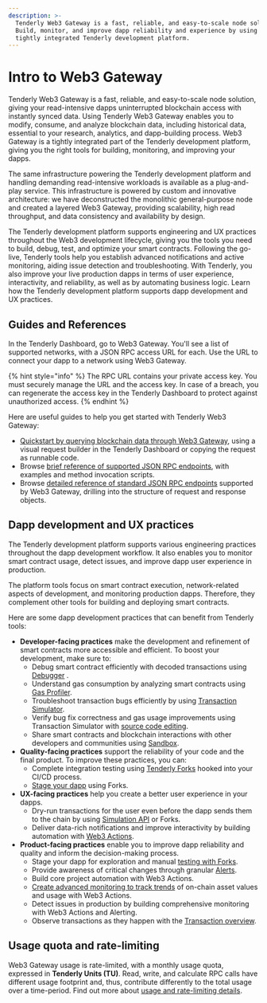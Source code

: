 ```yaml
---
description: >-
  Tenderly Web3 Gateway is a fast, reliable, and easy-to-scale node solution.
  Build, monitor, and improve dapp reliability and experience by using the
  tightly integrated Tenderly development platform.
---
```


# Intro to Web3 Gateway

Tenderly Web3 Gateway is a fast, reliable, and easy-to-scale node solution, giving your read-intensive dapps uninterrupted blockchain access with instantly synced data. Using Tenderly Web3 Gateway enables you to modify, consume, and analyze blockchain data, including historical data, essential to your research, analytics, and dapp-building process. Web3 Gateway is a tightly integrated part of the Tenderly development platform, giving you the right tools for building, monitoring, and improving your dapps.

The same infrastructure powering the Tenderly development platform and handling demanding read-intensive workloads is available as a plug-and-play service. This infrastructure is powered by custom and innovative architecture: we have deconstructed the monolithic general-purpose node and created a layered Web3 Gateway, providing scalability, high read throughput, and data consistency and availability by design.

The Tenderly development platform supports engineering and UX practices throughout the Web3 development lifecycle, giving you the tools you need to build, debug, test, and optimize your smart contracts. Following the go-live, Tenderly tools help you establish advanced notifications and active monitoring, aiding issue detection and troubleshooting. With Tenderly, you also improve your live production dapps in terms of user experience, interactivity, and reliability, as well as by automating business logic. Learn how the Tenderly development platform supports dapp development and UX practices.

## Guides and References

In the Tenderly Dashboard, go to Web3 Gateway. You'll see a list of supported networks, with a JSON RPC access URL for each. Use the URL to connect your dapp to a network using Web3 Gateway.

{% hint style="info" %}
The RPC URL contains your private access key. You must securely manage the URL and the access key. In case of a breach, you can regenerate the access key in the Tenderly Dashboard to protect against unauthorized access.
{% endhint %}

Here are useful guides to help you get started with Tenderly Web3 Gateway:

- [Quickstart by querying blockchain data through Web3 Gateway](quickstart-query-blockchain.md), using a visual request builder in the Tenderly Dashboard or copying the request as runnable code.
- Browse [brief reference of supported JSON RPC endpoints](references/brief-json-rpc.md), with examples and method invocation scripts.
- Browse [detailed reference of standard JSON RPC endpoints](references/detailed-json-rpc.md) supported by Web3 Gateway, drilling into the structure of request and response objects.

## Dapp development and UX practices

The Tenderly development platform supports various engineering practices throughout the dapp development workflow. It also enables you to monitor smart contract usage, detect issues, and improve dapp user experience in production.

The platform tools focus on smart contract execution, network-related aspects of development, and monitoring production dapps. Therefore, they complement other tools for building and deploying smart contracts.

Here are some dapp development practices that can benefit from Tenderly tools:

- **Developer-facing practices** make the development and refinement of smart contracts more accessible and efficient. To boost your development, make sure to:
  - Debug smart contract efficiently with decoded transactions using [Debugger](../debugger/how-to-use-tenderly-debugger/investigating-a-failed-transaction.md) .
  - Understand gas consumption by analyzing smart contracts using [Gas Profiler](../monitoring/contracts/execution-overview.md#gas-profiler).
  - Troubleshoot transaction bugs efficiently by using [Transaction Simulator](../simulations-and-forks/how-to-simulate-a-transaction/).
  - Verify bug fix correctness and gas usage improvements using Transaction Simulator with [source code editing](../simulations-and-forks/how-to-simulate-a-transaction/editing-contract-source.md).
  - Share smart contracts and blockchain interactions with other developers and communities using [Sandbox](../tenderly-sandbox.md).
- **Quality-facing practices** support the reliability of your code and the final product. To improve these practices, you can:
  - Complete integration testing using [Tenderly Forks](../simulations-and-forks/how-to-create-a-fork/) hooked into your CI/CD process.
  - [Stage your dapp](../simulations-and-forks/simulation-api/integration-guides/instant-staging-qa-environment-for-dapps.md) using Forks.
- **UX-facing practices** help you create a better user experience in your dapps.
  - Dry-run transactions for the user even before the dapp sends them to the chain by using [Simulation API](../simulations-and-forks/simulation-api/) or Forks.
  - Deliver data-rich notifications and improve interactivity by building automation with [Web3 Actions](broken-reference).
- **Product-facing practices** enable you to improve dapp reliability and quality and inform the decision-making process.
  - Stage your dapp for exploration and manual [testing with Forks](../simulations-and-forks/simulation-api/testing/).
  - Provide awareness of critical changes through granular [Alerts](broken-reference).
  - Build core project automation with Web3 Actions.
  - [Create advanced monitoring to track trends](../web3-actions/tutorials-and-quickstarts/how-to-handle-on-chain-events.md) of on-chain asset values and usage with Web3 Actions.
  - Detect issues in production by building comprehensive monitoring with Web3 Actions and Alerting.
  - Observe transactions as they happen with the [Transaction overview](../monitoring/contracts/).

## Usage quota and rate-limiting

Web3 Gateway usage is rate-limited, with a monthly usage quota, expressed in **Tenderly Units (TU)**. Read, write, and calculate RPC calls have different usage footprint and, thus, contribute differently to the total usage over a time-period. Find out more about [usage and rate-limiting details](pricing.md).
